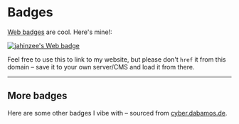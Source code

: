 # Badges

<!-- markdownlint-disable MD029 -->
<!-- markdownlint-disable MD033 -->

[Web badges](https://en.wikipedia.org/wiki/Web_badge) are cool. Here's mine!:

<div class="flex justify-center pt-3">
  <a href="/badges/jahinzee.gif">
    <img alt="jahinzee's Web badge" class="badge" src="/badges/jahinzee.gif" />
  </a>
</div>

Feel free to use this to link to my website, but please don't `href` it
from this domain – save it to your own server/CMS and load it from there.

---

## More badges

Here are some other badges I vibe with – sourced from [cyber.dabamos.de](https://cyber.dabamos.de).
